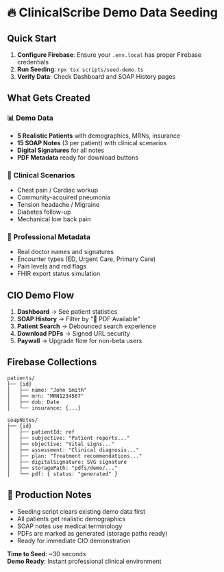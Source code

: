 # 🔥 ClinicalScribe Demo Data Seeding

## Quick Start

1. **Configure Firebase**: Ensure your `.env.local` has proper Firebase credentials
2. **Run Seeding**: `npx tsx scripts/seed-demo.ts`
3. **Verify Data**: Check Dashboard and SOAP History pages

## What Gets Created

### 📊 Demo Data
- **5 Realistic Patients** with demographics, MRNs, insurance
- **15 SOAP Notes** (3 per patient) with clinical scenarios
- **Digital Signatures** for all notes  
- **PDF Metadata** ready for download buttons

### 🎯 Clinical Scenarios
- Chest pain / Cardiac workup
- Community-acquired pneumonia
- Tension headache / Migraine
- Diabetes follow-up
- Mechanical low back pain

### 💼 Professional Metadata
- Real doctor names and signatures
- Encounter types (ED, Urgent Care, Primary Care)
- Pain levels and red flags
- FHIR export status simulation

## CIO Demo Flow

1. **Dashboard** → See patient statistics  
2. **SOAP History** → Filter by "📄 PDF Available"
3. **Patient Search** → Debounced search experience
4. **Download PDFs** → Signed URL security
5. **Paywall** → Upgrade flow for non-beta users

## Firebase Collections

```
patients/
├── {id}
│   ├── name: "John Smith"
│   ├── mrn: "MRN1234567"
│   ├── dob: Date
│   └── insurance: {...}

soapNotes/
├── {id}
│   ├── patientId: ref
│   ├── subjective: "Patient reports..."
│   ├── objective: "Vital signs..."
│   ├── assessment: "Clinical diagnosis..."
│   ├── plan: "Treatment recommendations..."
│   ├── digitalSignature: SVG signature
│   ├── storagePath: "pdfs/demo/..."
│   └── pdf: { status: "generated" }
```

## 🚀 Production Notes

- Seeding script clears existing demo data first
- All patients get realistic demographics
- SOAP notes use medical terminology
- PDFs are marked as generated (storage paths ready)
- Ready for immediate CIO demonstration

**Time to Seed**: ~30 seconds  
**Demo Ready**: Instant professional clinical environment